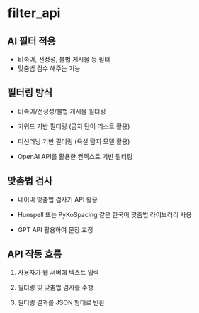 # filter_api

## AI 필터 적용

- 비속어, 선정성, 불법 게시물 등 필터
- 맞춤법 검수 해주는 기능

## 필터링 방식

- 비속어/선정성/불법 게시물 필터링

- 키워드 기반 필터링 (금지 단어 리스트 활용)

- 머신러닝 기반 필터링 (욕설 탐지 모델 활용)

- OpenAI API를 활용한 컨텍스트 기반 필터링

## 맞춤법 검사

- 네이버 맞춤법 검사기 API 활용

- Hunspell 또는 PyKoSpacing 같은 한국어 맞춤법 라이브러리 사용

- GPT API 활용하여 문장 교정

## API 작동 흐름

1. 사용자가 웹 서버에 텍스트 입력

2. 필터링 및 맞춤법 검사를 수행

3. 필터링 결과를 JSON 형태로 반환

